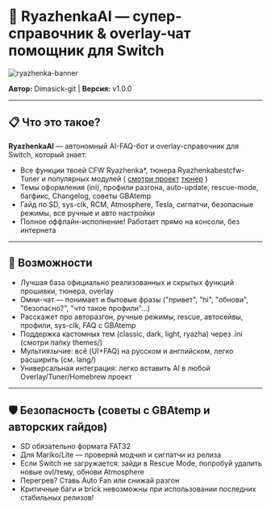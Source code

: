 # 🥛 RyazhenkaAI — супер-справочник & overlay-чат помощник для Switch

![ryazhenka-banner](./assets/banner.png)

**Автор:** Dimasick-git | **Версия:** v1.0.0

---

## 📋 Что это такое?
**RyazhenkaAI** — автономный AI-FAQ-бот и overlay-справочник для Switch, который знает:
- Все функции твоей CFW Ryazhenka\*, тюнера Ryazhenkabestcfw-Tuner и популярных модулей (
[смотри проект](https://github.com/Dimasick-git/Ryzhenka)  [тюнер](https://github.com/Dimasick-git/Ryazhenkabestcfw-Tuner) )
- Темы оформления (ini), профили разгона, auto-update, rescue-mode, багфикс, Changelog, советы GBAtemp
- Гайд по SD, sys-clk, RCM, Atmosphere, Tesla, сигпатчи, безопасные режимы, все ручные и авто настройки
- Полное оффлайн-исполнение! Работает прямо на консоли, без интернета

---

## 🚀 Возможности
- Лучшая база официально реализованных и скрытых функций прошивки, тюнера, overlay
- Омни-чат — понимает и бытовые фразы ("привет", "hi", "обнови", "безопасно?", "что такое профили"...)
- Расскажет про авторазгон, ручные режимы, rescue, автосейвы, профили, sys-clk, FAQ с GBAtemp
- Поддержка кастомных тем (classic, dark, light, ryazha) через .ini (смотри папку themes/)
- Мультиязычие: всё (UI+FAQ) на русском и английском, легко расширить (см. lang/)
- Универсальная интеграция: легко вставить AI в любой Overlay/Tuner/Homebrew проект

---

## 🛡️ Безопасность (советы с GBAtemp и авторских гайдов)
- SD обязательно формата FAT32
- Для Mariko/Lite — проверяй модчип и сигпатчи из релиза
- Если Switch не загружается: зайди в Rescue Mode, попробуй удалить новые ovl/тему, обнови Atmosphere
- Перегрев? Ставь Auto Fan или снижай разгон
- Критичные баги и brick невозможны при использовании последних стабильных релизов!
